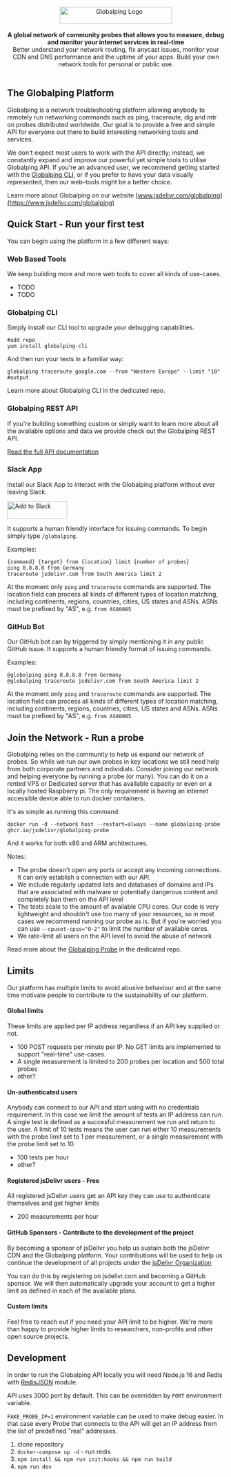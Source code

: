 <p align="center">
    <a href="TODO" target="_blank"><img width="260" height="39" src="LOGO" alt="Globalping Logo"></a>
    <br />
    <br />
    <b>A global network of community probes that allows you to measure, debug and monitor your internet services in real-time</b>
    <br/>
        Better understand your network routing, fix anycast issues, monitor your CDN and DNS performance and the uptime of your apps. Build your own network tools for personal or public use.
    <br />
    <br />
</p>

## The Globalping Platform


Globalping is a network troubleshooting platform allowing anybody to remotely run networking commands such as ping, traceroute, dig and mtr on probes distributed worldwide. Our goal is to provide a free and simple API for everyone out there to build interesting networking tools and services.

We don't expect most users to work with the API directly; instead, we constantly expand and improve our powerful yet simple tools to utilise Globalping API. If you're an advanced user, we recommend getting started with the [Globalping CLI](#globalping-cli), or if you prefer to have your data visually represented, then our web-tools might be a better choice.

Learn more about Globalping on our website [www.jsdelivr.com/globalping](https://www.jsdelivr.com/globalping)


## Quick Start - Run your first test

You can begin using the platform in a few different ways:

### Web Based Tools

We keep building more and more web tools to cover all kinds of use-cases.

* TODO
* TODO

### Globalping CLI

Simply install our CLI tool to upgrade your debugging capabilities.

```
#add repo
yum install globalping-cli
```

And then run your tests in a familiar way:

```
globalping traceroute google.com --from "Western Europe" --limit "10"
#output
```

Learn more about Globalping CLI in the dedicated repo.


### Globalping REST API

If you're building something custom  or simply want to learn more about all the available options and data we provide check out the Globalping REST API.

[Read the full API documentation](docs)


### Slack App

Install our Slack App to interact with the Globalping platform without ever leaving Slack. 

<a href="https://slack.com/oauth/v2/authorize?client_id=956881302438.3377623023376&scope=commands&user_scope="><img alt="Add to Slack" height="40" width="139" src="https://platform.slack-edge.com/img/add_to_slack.png" srcSet="https://platform.slack-edge.com/img/add_to_slack.png 1x, https://platform.slack-edge.com/img/add_to_slack@2x.png 2x" /></a>

It supports a human friendly interface for issuing commands. To begin simply type `/globalping`.

Examples:
```
{command} {target} from {location} limit {number of probes}
ping 8.8.8.8 from Germany
traceroute jsdelivr.com from South America limit 2
```

At the moment only `ping` and `traceroute` commands are supported. The location field can process all kinds of different types of location matching, including continents, regions, countries, cities, US states and ASNs. ASNs must be prefixed by "AS", e.g. `from AS80085`


### GitHub Bot

Our GitHub bot can by triggered by simply mentioning it in any public GitHub issue. It supports a human friendly format of issuing commands. 

Examples:
```
@globalping ping 8.8.8.8 from Germany
@globalping traceroute jsdelivr.com from South America limit 2
```

At the moment only `ping` and `traceroute` commands are supported. The location field can process all kinds of different types of location matching, including continents, regions, countries, cities, US states and ASNs. ASNs must be prefixed by "AS", e.g. `from AS80085`

## Join the Network - Run a probe

Globalping relies on the community to help us expand our network of probes. So while we run our own probes in key locations we still need help from both corporate partners and individials. Consider joining our network and helping everyone by running a probe (or many). 
You can do it on a rented VPS or Dedicated server that has available capacity or even on a locally hosted Raspberry pi. The only requirement is having an internet accessible device able to run docker containers.

It's as simple as running this command:

```
docker run -d --network host --restart=always --name globalping-probe ghcr.io/jsdelivr/globalping-probe
```
And it works for both x86 and ARM architectures. 

Notes:
- The probe doesn't open any ports or accept any incoming connections. It can only establish a connection with our API.
- We include regularly updated lists and databases of domains and IPs that are associated with malware or potentially dangerous content and completely ban them on the API level
- The tests scale to the amount of available CPU cores. Our code is very lightweight and shouldn't use too many of your resources, so in most cases we recommend running our probe as is. But if you're worried you can use `--cpuset-cpus="0-2"` to limit the number of available cores.
- We rate-limit all users on the API level to avoid the abuse of network

Read more about the [Globalping Probe](https://github.com/jsdelivr/globalping-probe) in the dedicated repo.


## Limits

Our platform has multiple limits to avoid abusive behaviour and at the same time motivate people to contribute to the sustainability of our platform.

#### Global limits

These limits are applied per IP address regardless if an API key supplied or not.

- 100 POST requests per minute per IP. No GET limits are implemented to support "real-time" use-cases.
- A single measurement is limited to 200 probes per location and 500 total probes
- other?


#### Un-authenticated users

Anybody can connect to our API and start using with no credentials requirement.
In this case we limit the amount of tests an IP address can run. A single test is defined as a succesful measurement we run and return to the user.
A limit of 10 tests means the user can run either 10 measurements with the probe limit set to 1 per measurement, or a single measurement with the probe limit set to 10.

- 100 tests per hour
- other?


#### Registered jsDelivr users - Free

All registered jsDelivr users get an API key they can use to authenticate themselves and get higher limits

- 200 measurements per hour


#### GitHub Sponsors - Contribute to the development of the project

By becoming a sponsor of jsDelivr you help us sustain both the jsDelivr CDN and the Globalping platform.
Your contributions will be used to help us continue the development of all projects under the [jsDelivr Organization](https://github.com/jsdelivr)

You can do this by registering on jsdelivr.com and becoming a GitHub sponsor.
We will then automatically upgrade your account to get a higher limit as defined in each of the available plans.


#### Custom limits

Feel free to reach out if you need your API limit to be higher.
We're more than happy to provide higher limits to researchers, non-profits and other open source projects.


## Development

In order to run the Globalping API locally you will need Node.js 16 
and Redis with [RedisJSON](https://oss.redis.com/redisjson/) module.

API uses 3000 port by default. This can be overridden by `PORT` environment variable.

`FAKE_PROBE_IP=1` environment variable can be used to make debug easier. In that case every Probe 
that connects to the API will get an IP address from the list of predefined "real" addresses.

1. clone repository
2. `docker-compose up -d` - run redis
3. `npm install && npm run init:hooks && npm run build`
4. `npm run dev`
